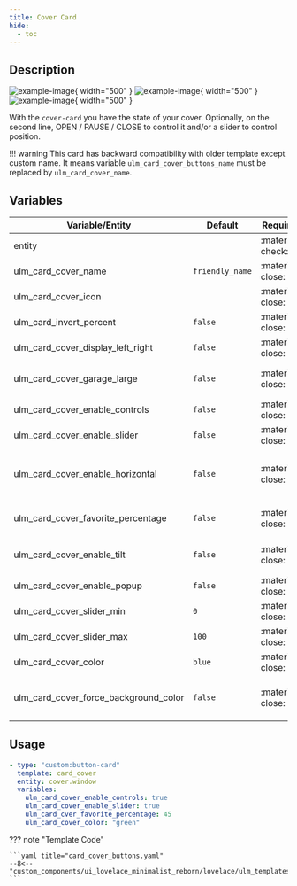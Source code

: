 ```yaml
---
title: Cover Card
hide:
  - toc
---
```


<!-- markdownlint-disable MD046 -->

## Description

![example-image](../../assets/img/ulm_cards/card_cover.png){ width="500" }
![example-image](../../assets/img/ulm_cards/card_cover_controls.png){ width="500" }
![example-image](../../assets/img/ulm_cards/card_cover_horizontal.png){ width="500" }

With the `cover-card` you have the state of your cover. Optionally, on the second line, OPEN / PAUSE / CLOSE to control it and/or a slider to control position.

!!! warning
This card has backward compatibility with older template except custom name. It means variable `ulm_card_cover_buttons_name` must be replaced by `ulm_card_cover_name`.

## Variables

| Variable/Entity                       | Default         | Required         | Notes                                                            | Requirement                                                                         |
| ------------------------------------- | --------------- | ---------------- | ---------------------------------------------------------------- | ----------------------------------------------------------------------------------- |
| entity                                |                 | :material-check: | Your HA entity                                                   |                                                                                     |
| ulm_card_cover_name                   | `friendly_name` | :material-close: | Customize name                                                   |                                                                                     |
| ulm_card_cover_icon                   |                 | :material-close: | Customize icon                                                   |                                                                                     |
| ulm_card_invert_percent               | `false`         | :material-close: | Invert the Percentage (100% = Closed)                            |                                                                                     |
| ulm_card_cover_display_left_right     | `false`         | :material-close: | Display left right control button                                |                                                                                     |
| ulm_card_cover_garage_large           | `false`         | :material-close: | Display variant garage icon for garage cover                     | Only if `device_class = 'garage`                                                    |
| ulm_card_cover_enable_controls        | `false`         | :material-close: | Enable control buttons                                           |                                                                                     |
| ulm_card_cover_enable_slider          | `false`         | :material-close: | Enable slider                                                    |                                                                                     |
| ulm_card_cover_enable_horizontal      | `false`         | :material-close: | Enable horizontal card                                           | Need `ulm_card_cover_enable_controls: true` or `ulm_card_cover_enable_slider: true` |
| ulm_card_cover_favorite_percentage    | `false`         | :material-close: | Display favorite button to jump to preset position               | enter number                                                                        |
| ulm_card_cover_enable_tilt            | `false`         | :material-close: | Display angled buttons for Venetian blind tilt                   |                                                                                     |
| ulm_card_cover_enable_popup           | `false`         | :material-close: | Enable `popup_cover`                                             |                                                                                     |
| ulm_card_cover_slider_min             | `0`             | :material-close: | Set Minimum Slider Value                                         |                                                                                     |
| ulm_card_cover_slider_max             | `100`           | :material-close: | Set Maximum Slider Value                                         |                                                                                     |
| ulm_card_cover_color                  | `blue`          | :material-close: | Set Custom Color                                                 |                                                                                     |
| ulm_card_cover_force_background_color | `false`         | :material-close: | Set `ulm_card_cover_color` as background color in active state ` |                                                                                     |

## Usage

```yaml
- type: "custom:button-card"
  template: card_cover
  entity: cover.window
  variables:
    ulm_card_cover_enable_controls: true
    ulm_card_cover_enable_slider: true
    ulm_card_cver_favorite_percentage: 45
    ulm_card_cover_color: "green"
```

??? note "Template Code"

    ```yaml title="card_cover_buttons.yaml"
    --8<-- "custom_components/ui_lovelace_minimalist_reborn/lovelace/ulm_templates/card_templates/cards/card_cover.yaml"
    ```
